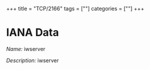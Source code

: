 +++
title = "TCP/2166"
tags = [""]
categories = [""]
+++

# IANA Data

_Name:_ iwserver

_Description:_ iwserver

